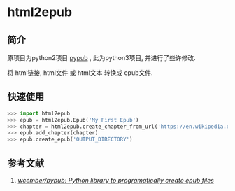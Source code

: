 # html2epub

## 简介

原项目为python2项目 [pypub](https://github.com/wcember/pypub) , 此为python3项目, 并进行了些许修改.

将 html链接, html文件 或 html文本 转换成 epub文件.

## 快速使用

```python
>>> import html2epub
>>> epub = html2epub.Epub('My First Epub')
>>> chapter = html2epub.create_chapter_from_url('https://en.wikipedia.org/wiki/EPUB')
>>> epub.add_chapter(chapter)
>>> epub.create_epub('OUTPUT_DIRECTORY')
```

## 参考文献

1. *[wcember/pypub: Python library to programatically create epub files](https://github.com/wcember/pypub)*

